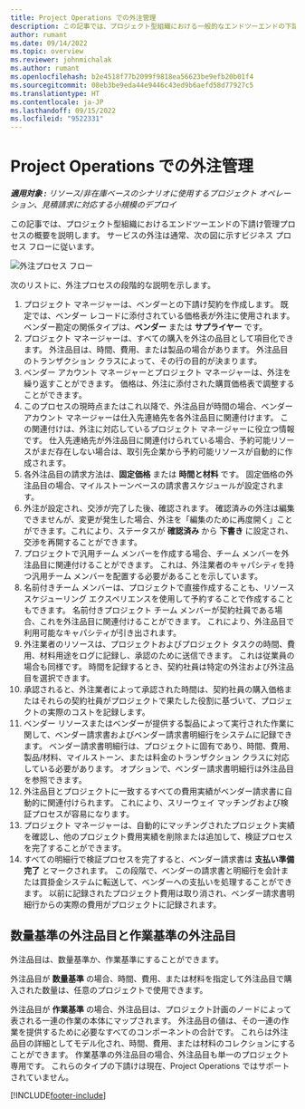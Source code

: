 ```yaml
---
title: Project Operations での外注管理
description: この記事では、プロジェクト型組織における一般的なエンドツーエンドの下請け管理プロセスの概要を説明します。
author: rumant
ms.date: 09/14/2022
ms.topic: overview
ms.reviewer: johnmichalak
ms.author: rumant
ms.openlocfilehash: b2e4518f77b2099f9818ea56623be9efb20b01f4
ms.sourcegitcommit: 08eb3be9eda44e9446c43ed9b6aefd58d77927c5
ms.translationtype: HT
ms.contentlocale: ja-JP
ms.lasthandoff: 09/15/2022
ms.locfileid: "9522331"
---
```

# <a name="subcontract-management-in-project-operations"></a>Project Operations での外注管理


_**適用対象 :** リソース/非在庫ベースのシナリオに使用するプロジェクト オペレーション、見積請求に対応する小規模のデプロイ_

この記事では、プロジェクト型組織におけるエンドツーエンドの下請け管理プロセスの概要を説明します。 サービスの外注は通常、次の図に示すビジネス プロセス フローに従います。

![外注プロセス フロー](../media/SubcontractingProcessFlow.png)

次のリストに、外注プロセスの段階的な説明を示します。

1. プロジェクト マネージャーは、ベンダーとの下請け契約を作成します。 既定では、ベンダー レコードに添付されている価格表が外注に使用されます。 ベンダー勘定の関係タイプは、**ベンダー** または **サプライヤー** です。
2. プロジェクト マネージャーは、すべての購入を外注の品目として項目化できます。 外注品目は、時間、費用、または製品の場合があります。 外注品目のトランザクション クラスによって、その行の目的が決まります。
3. ベンダー アカウント マネージャーとプロジェクト マネージャーは、外注を繰り返すことができます。 価格は、外注に添付された購買価格表で調整することができます。
4. このプロセスの現時点またはこれ以降で、外注品目が時間の場合、ベンダー アカウント マネージャーは仕入先連絡先を各外注品目に関連付けます。 この関連付けは、外注に対応しているプロジェクト マネージャーに役立つ情報です。 仕入先連絡先が外注品目に関連付けられている場合、予約可能リソースがまだ存在しない場合は、取引先企業から予約可能リソースが自動的に作成されます。
5. 各外注品目の請求方法は、**固定価格** または **時間と材料** です。 固定価格の外注品目の場合、マイルストーンベースの請求書スケジュールが設定されます。
6.  外注が設定され、交渉が完了した後、確認されます。 確認済みの外注は編集できませんが、変更が発生した場合、外注を「編集のために再度開く」ことができます。これにより、ステータスが **確認済み** から **下書き** に設定され、交渉を再開することができます。 
7.  プロジェクトで汎用チーム メンバーを作成する場合、チーム メンバーを外注品目に関連付けることができます。 これは、外注業者のキャパシティを持つ汎用チーム メンバーを配置する必要があることを示しています。
8.  名前付きチーム メンバーは、プロジェクトで直接作成することも、リソース スケジューリング エクスペリエンスを使用して予約することで作成することもできます。 名前付きプロジェクト チーム メンバーが契約社員である場合、これを外注品目に関連付けることができます。 これにより、外注品目で利用可能なキャパシティが引き出されます。
9.  外注業者のリソースは、プロジェクトおよびプロジェクト タスクの時間、費用、材料用途をログに記録し、承認のために送信できます。 これは従業員の場合も同様です。 時間を記録するとき、契約社員は特定の外注および外注品目を選択できます。
10. 承認されると、外注業者によって承認された時間は、契約社員の購入価格またはそれらの契約社員がプロジェクトで果たした役割に基づいて、プロジェクトの実際のコストを記録します。
11. ベンダー リソースまたはベンダーが提供する製品によって実行された作業に関して、ベンダー請求書およびベンダー請求書明細行をシステムに記録できます。 ベンダー請求書明細行は、プロジェクトに固有であり、時間、費用、製品/材料、マイルストーン、または料金のトランザクション クラスに対応している必要があります。 オプションで、ベンダー請求書明細行は外注品目を参照できます。
12. 外注品目とプロジェクトに一致するすべての費用実績がベンダー請求書に自動的に関連付けられます。 これにより、スリーウェイ マッチングおよび検証プロセスが容易になります。
13. プロジェクト マネージャーは、自動的にマッチングされたプロジェクト実績を確認し、他のプロジェクト費用実績を削除または追加して、検証プロセスを完了することができます。
14. すべての明細行で検証プロセスを完了すると、ベンダー請求書は **支払い準備完了** とマークされます。 この段階で、ベンダーの請求書と明細行を会計または買掛金システムに転送して、ベンダーへの支払いを処理することができます。 以前に記録されたプロジェクト費用は取り消され、ベンダー請求書明細行からの実際の費用がプロジェクトに記録されます。

## <a name="quantity-based-subcontract-lines-and-work-based-subcontract-lines"></a>数量基準の外注品目と作業基準の外注品目

外注品目は、数量基準か、作業基準にすることができます。 

外注品目が **数量基準** の場合、時間、費用、または材料を指定して外注品目で購入された数量は、任意のプロジェクトで使用できます。

外注品目が **作業基準** の場合、外注品目は、プロジェクト計画のノードによって表される一連の作業の本体にマップされます。 外注品目の値は、その一連の作業を提供するために必要なすべてのコンポーネントの合計です。 これらは外注品目の詳細としてモデル化され、時間、費用、または材料のコレクションにすることができます。 作業基準の外注品目の場合、外注品目も単一のプロジェクト専用です。 これらのタイプの下請けは現在、Project Operations ではサポートされていません。

[!INCLUDE[footer-include](../../includes/footer-banner.md)]


